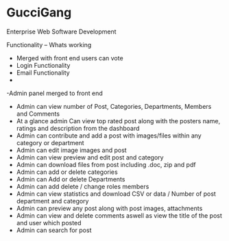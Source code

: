 # GucciGang
Enterprise Web Software Development



Functionality – Whats working
- Merged with front end users can vote
- Login Functionality
- Email Functionality
-

-Admin panel merged to front end
-	Admin can view number of Post, Categories, Departments, Members and Comments
-	At a glance admin Can view top rated post along with the posters name, ratings and description from the dashboard
-	Admin can contribute and add a post with images/files within any category or department
-	Admin can edit image images and post
-	Admin can view preview and edit post and category
-	Admin can download files from post including .doc, zip and pdf
-	Admin can add or delete categories 
-	Admin can Add or delete Departments
-	Admin can add delete / change roles members
-	Admin can view statistics and download CSV or data / Number of post department and category
-	Admin can preview any post along with post images, attachments
-	Admin can view and delete comments aswell as view the title of the post and user which posted
-	Admin can search for post
